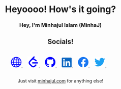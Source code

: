 <div align="center">
<h1> Heyoooo! How's it going? </h1>

### Hey, I'm Minhajul Islam (MinhaJ)

## Socials!

</br>
<a target="_blank" href="https://www.minhajul.com/">
    <img alt="WorldWideWeb" src="/images/global.svg" height="33" />
</a>
&nbsp; &nbsp;
<a target="_blank" href="https://leetcode.com/minhajul-im/">
    <img alt="LeetCode" src="/images/leetcode.svg" height="35" />
</a>
&nbsp; &nbsp;
<a target="_blank" href="https://github.com/minhajul-im">
    <img alt="Github" src="/images/github.svg" height="33" />
</a>
&nbsp; &nbsp;
<a target="_blank" href="https://www.linkedin.com/in/minhajul-im/">
    <img alt="LinkedIn" src="/images/linkedin.svg" height="31" />
</a>
&nbsp; &nbsp;
<a target="_blank" href="https://www.facebook.com/minhajul.im">
    <img alt="Facebook" src="/images/Facebook.svg" height="33" />
</a>
&nbsp; &nbsp;
<a  target="_blank" href="https://twitter.com/minhajul_im">
    <img alt="Twitter"src="/images/twitter.svg" height="33" />
</a>
&nbsp; &nbsp;
 </br>
 </br>

Just visit <a target="_blank" href="https://www.minhajul.com/">minhajul.com</a> for anything else!

</div>
